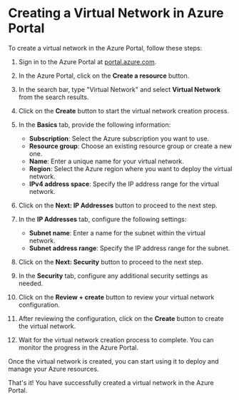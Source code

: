 # Creating a Virtual Network in Azure Portal

To create a virtual network in the Azure Portal, follow these steps:

1. Sign in to the Azure Portal at [portal.azure.com](https://portal.azure.com).

2. In the Azure Portal, click on the **Create a resource** button.

3. In the search bar, type "Virtual Network" and select **Virtual Network** from the search results.

4. Click on the **Create** button to start the virtual network creation process.

5. In the **Basics** tab, provide the following information:

    - **Subscription**: Select the Azure subscription you want to use.
    - **Resource group**: Choose an existing resource group or create a new one.
    - **Name**: Enter a unique name for your virtual network.
    - **Region**: Select the Azure region where you want to deploy the virtual network.
    - **IPv4 address space**: Specify the IP address range for the virtual network.

6. Click on the **Next: IP Addresses** button to proceed to the next step.

7. In the **IP Addresses** tab, configure the following settings:

    - **Subnet name**: Enter a name for the subnet within the virtual network.
    - **Subnet address range**: Specify the IP address range for the subnet.

8. Click on the **Next: Security** button to proceed to the next step.

9. In the **Security** tab, configure any additional security settings as needed.

10. Click on the **Review + create** button to review your virtual network configuration.

11. After reviewing the configuration, click on the **Create** button to create the virtual network.

12. Wait for the virtual network creation process to complete. You can monitor the progress in the Azure Portal.

Once the virtual network is created, you can start using it to deploy and manage your Azure resources.

That's it! You have successfully created a virtual network in the Azure Portal.